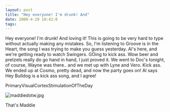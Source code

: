 ```yaml
---
layout: post
title: "Hey everyone! I'm drunk! And"
date: 2000-4-29 10:42:0
tags: 
---
```


Hey everyone! I'm drunk! And loving it! This is going to be very hard to type without actually making any mistakes. So, I'm listening to Groove is in the Heart, the song I was trying to make you guess yesterday. Al's here, and we're getting ready to watch Swingers. GOing to kick ass. Wow beer and pretzels really do go hand in hand, I just proved it. We went to Doc's tonight, of course, Wayne was there.. and we met up with Lyne and Vero. Kick ass. We ended up at Cosmo, pretty dead, and now the party goes on! Al says Hey Bulldog is a kick ass song, and I agree!




PrimaryVisualCortexStimulationOfTheDay



![maddiedotw.jpg][1]






That's Maddie



   [1]: http://3.bp.blogspot.com/-vB6DGJqqZkM/Tn0P6BPuotI/AAAAAAAAALQ/HtRVaEsv8Kw/s1600/maddiedotw.jpg
